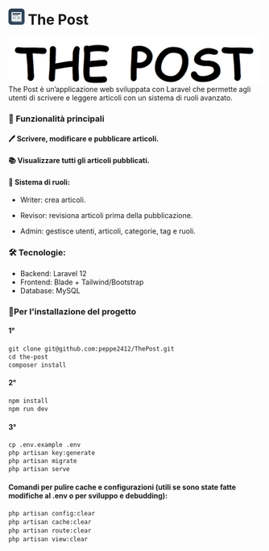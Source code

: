 # ![Dasboard](screenshots/favicon.png) The Post
![Dashboard](screenshots/the-post.png)
The Post è un’applicazione web sviluppata con Laravel che permette agli utenti di scrivere e leggere articoli con un sistema di ruoli avanzato.
### 🎯 Funzionalità principali
#### 🖊️ Scrivere, modificare e pubblicare articoli.
#### 📚 Visualizzare tutti gli articoli pubblicati.
#### 🔑 Sistema di ruoli:
- Writer: crea articoli.

- Revisor: revisiona articoli prima della pubblicazione.

- Admin: gestisce utenti, articoli, categorie, tag e ruoli.
### 🛠️ Tecnologie:
- Backend: Laravel 12
- Frontend: Blade + Tailwind/Bootstrap
- Database: MySQL
### 🚀Per l'installazione del progetto
#### 1°
```
git clone git@github.com:peppe2412/ThePost.git
cd the-post
composer install
```
#### 2°
```
npm install
npm run dev
```
#### 3°
```
cp .env.example .env
php artisan key:generate
php artisan migrate 
php artisan serve
```
#### Comandi per pulire cache e configurazioni (utili se sono state fatte modifiche al .env o per sviluppo e debudding):
```bash
php artisan config:clear
php artisan cache:clear
php artisan route:clear
php artisan view:clear
```
